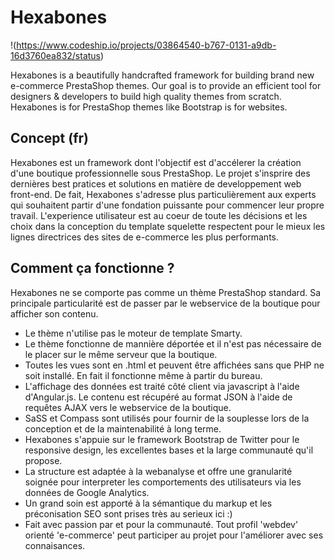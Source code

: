 Hexabones
=========

!(https://www.codeship.io/projects/03864540-b767-0131-a9db-16d3760ea832/status)

Hexabones is a beautifully handcrafted framework for building brand new e-commerce PrestaShop themes.
Our goal is to provide an efficient tool for designers & developers to build high quality themes from scratch.
Hexabones is for PrestaShop themes like Bootstrap is for websites.

## Concept (fr)

Hexabones est un framework dont l'objectif est d'accélerer la création d'une boutique professionnelle sous PrestaShop.
Le projet s'insprire des dernières best pratices et solutions en matière de developpement web front-end.
De fait, Hexabones s'adresse plus particulièrement aux experts qui souhaitent partir d'une fondation puissante pour commencer leur propre travail.
L'experience utilisateur est au coeur de toute les décisions et les choix dans la conception du template squelette respectent pour le mieux les lignes directrices des sites de e-commerce les plus performants.

## Comment ça fonctionne ?

Hexabones ne se comporte pas comme un thème PrestaShop standard.
Sa principale particularité est de passer par le webservice de la boutique pour afficher son contenu.

 - Le thème n'utilise pas le moteur de template Smarty.
 - Le thème fonctionne de mannière déportée et il n'est pas nécessaire de le placer sur le même serveur que la boutique.
 - Toutes les vues sont en .html et peuvent être affichées sans que PHP ne soit installé. En fait il fonctionne même à partir du bureau.
 - L'affichage des données est traité côté client via javascript à l'aide d'Angular.js. Le contenu est récupéré au format JSON à l'aide de requêtes AJAX vers le webservice de la boutique.
 - SaSS et Compass sont utilisés pour fournir de la souplesse lors de la conception et de la maintenabilité à long terme.
 - Hexabones s'appuie sur le framework Bootstrap de Twitter pour le responsive design, les excellentes bases et la large communauté qu'il propose.
 - La structure est adaptée à la webanalyse et offre une granularité soignée pour interpreter les comportements des utilisateurs via les données de Google Analytics.
 - Un grand soin est apporté à la sémantique du markup et les préconisation SEO sont prises très au serieux ici :)
 - Fait avec passion par et pour la communauté. Tout profil 'webdev' orienté 'e-commerce' peut participer au projet pour l'améliorer avec ses connaisances.
